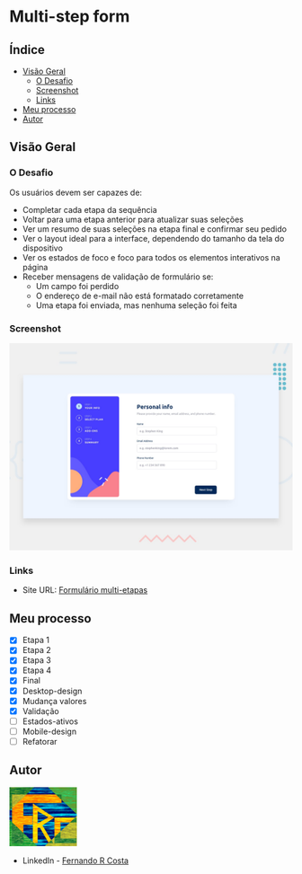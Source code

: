 # Multi-step form

## Índice

- [Visão Geral](#visão-geral)
  - [O Desafio](#o-desafio)
  - [Screenshot](#screenshot)
  - [Links](#links)
- [Meu processo](#meu-processo)
- [Autor](#autor)

## Visão Geral

### O Desafio

Os usuários devem ser capazes de:

- Completar cada etapa da sequência
- Voltar para uma etapa anterior para atualizar suas seleções
- Ver um resumo de suas seleções na etapa final e confirmar seu pedido
- Ver o layout ideal para a interface, dependendo do tamanho da tela do dispositivo
- Ver os estados de foco e foco para todos os elementos interativos na página
- Receber mensagens de validação de formulário se:
   - Um campo foi perdido
   - O endereço de e-mail não está formatado corretamente
   - Uma etapa foi enviada, mas nenhuma seleção foi feita

### Screenshot

![](./design/desktop-preview.jpg)

### Links

- Site URL: [Formulário multi-etapas](https://multi-step-form-eight-alpha.vercel.app/)

## Meu processo

- [x] Etapa 1
- [x] Etapa 2
- [x] Etapa 3
- [x] Etapa 4
- [x] Final
- [x] Desktop-design
- [x] Mudança valores
- [x] Validação
- [ ] Estados-ativos
- [ ] Mobile-design
- [ ] Refatorar

## Autor

<img src="./assets/images/FRC.gif" width=120px>

- LinkedIn - [Fernando R Costa](https://www.linkedin.com/in/fernando-r-costa/)
